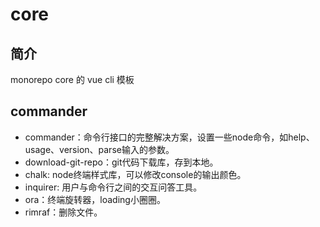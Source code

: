 # core

## 简介

monorepo core 的 vue cli 模板

## commander

- commander：命令行接口的完整解决方案，设置一些node命令，如help、usage、version、parse输入的参数。
- download-git-repo：git代码下载库，存到本地。
- chalk: node终端样式库，可以修改console的输出颜色。
- inquirer: 用户与命令行之间的交互问答工具。
- ora：终端旋转器，loading小圈圈。
- rimraf：删除文件。
